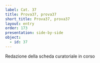 ```yaml
---
label: Cat. 37
title: Prova37, prova37
short_title: Prova37, prova37
layout: entry
order: 173
presentation: side-by-side
object:
  - id: 37
---
```


Redazione della scheda curatoriale in corso
